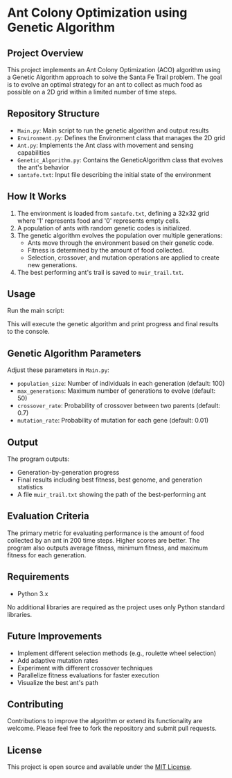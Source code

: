 # Ant Colony Optimization using Genetic Algorithm

## Project Overview

This project implements an Ant Colony Optimization (ACO) algorithm using a Genetic Algorithm approach to solve the Santa Fe Trail problem. The goal is to evolve an optimal strategy for an ant to collect as much food as possible on a 2D grid within a limited number of time steps.

## Repository Structure

- `Main.py`: Main script to run the genetic algorithm and output results
- `Environment.py`: Defines the Environment class that manages the 2D grid
- `Ant.py`: Implements the Ant class with movement and sensing capabilities
- `Genetic_Algorithm.py`: Contains the GeneticAlgorithm class that evolves the ant's behavior
- `santafe.txt`: Input file describing the initial state of the environment

## How It Works

1. The environment is loaded from `santafe.txt`, defining a 32x32 grid where '1' represents food and '0' represents empty cells.
2. A population of ants with random genetic codes is initialized.
3. The genetic algorithm evolves the population over multiple generations:
   - Ants move through the environment based on their genetic code.
   - Fitness is determined by the amount of food collected.
   - Selection, crossover, and mutation operations are applied to create new generations.
4. The best performing ant's trail is saved to `muir_trail.txt`.

## Usage

Run the main script:

This will execute the genetic algorithm and print progress and final results to the console.

## Genetic Algorithm Parameters

Adjust these parameters in `Main.py`:

- `population_size`: Number of individuals in each generation (default: 100)
- `max_generations`: Maximum number of generations to evolve (default: 50)
- `crossover_rate`: Probability of crossover between two parents (default: 0.7)
- `mutation_rate`: Probability of mutation for each gene (default: 0.01)

## Output

The program outputs:
- Generation-by-generation progress
- Final results including best fitness, best genome, and generation statistics
- A file `muir_trail.txt` showing the path of the best-performing ant

## Evaluation Criteria

The primary metric for evaluating performance is the amount of food collected by an ant in 200 time steps. Higher scores are better. The program also outputs average fitness, minimum fitness, and maximum fitness for each generation.

## Requirements

- Python 3.x

No additional libraries are required as the project uses only Python standard libraries.

## Future Improvements

- Implement different selection methods (e.g., roulette wheel selection)
- Add adaptive mutation rates
- Experiment with different crossover techniques
- Parallelize fitness evaluations for faster execution
- Visualize the best ant's path

## Contributing

Contributions to improve the algorithm or extend its functionality are welcome. Please feel free to fork the repository and submit pull requests.

## License

This project is open source and available under the [MIT License](LICENSE).
